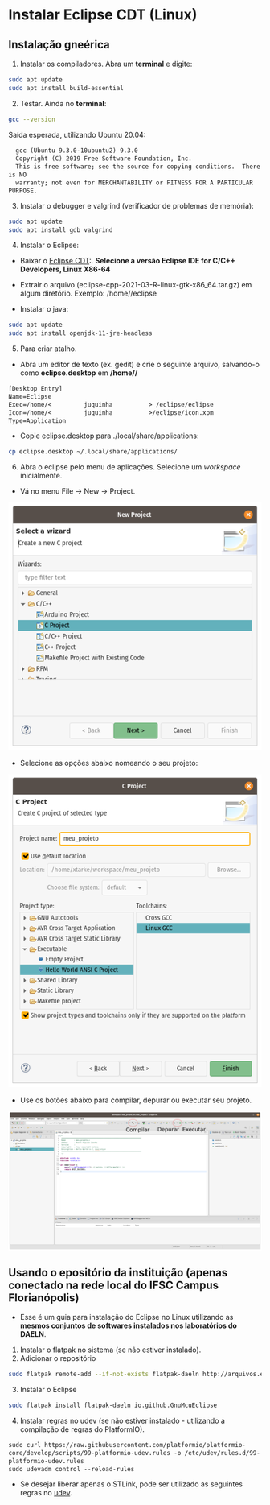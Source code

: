# Instalar Eclipse CDT (Linux)

## Instalação gneérica

1. Instalar os compiladores. Abra um __terminal__ e digite:

```bash
sudo apt update
sudo apt install build-essential
```
2. Testar. Ainda no __terminal__:

```bash
gcc --version
```

Saída esperada, utilizando Ubuntu 20.04:

```
  gcc (Ubuntu 9.3.0-10ubuntu2) 9.3.0
  Copyright (C) 2019 Free Software Foundation, Inc.
  This is free software; see the source for copying conditions.  There is NO
  warranty; not even for MERCHANTABILITY or FITNESS FOR A PARTICULAR PURPOSE.
```

3. Instalar o debugger e valgrind (verificador de problemas de memória):

```bash
sudo apt update
sudo apt install gdb valgrind
```

4. Instalar o Eclipse:

  - Baixar o [Eclipse CDT](https://www.eclipse.org/downloads/packages/):. **Selecione a versão Eclipse IDE for C/C++ Developers, Linux X86-64**
  - Extrair o arquivo (eclipse-cpp-2021-03-R-linux-gtk-x86_64.tar.gz) em algum diretório. Exemplo: /home/<juquinha>/eclipse
  
  - Instalar o java:

  ```bash
  sudo apt update
  sudo apt install openjdk-11-jre-headless
  ```
  
5. Para criar atalho.

  - Abra um editor de texto (ex. gedit) e crie o seguinte arquivo, salvando-o como **eclipse.desktop** em **/home/<juquinha>/**

```
[Desktop Entry]
Name=Eclipse
Exec=/home/<         juquinha          > /eclipse/eclipse
Icon=/home/<         juquinha          >/eclipse/icon.xpm
Type=Application
```

  - Copie eclipse.desktop para ./local/share/applications:

```bash
cp eclipse.desktop ~/.local/share/applications/
```

6. Abra o eclipse pelo menu de aplicações. Selecione um _workspace_ inicialmente.

  - Vá no menu File -> New -> Project.

![fig](./imgs/eclipse_project.png)

  - Selecione as opções abaixo nomeando o seu projeto:

![fig](./imgs/eclipse_03.png)

  - Use os botões abaixo para compilar, depurar ou executar seu projeto.

![fig](./imgs/eclipse_04.png)


## Usando o epositório da instituição (apenas conectado na rede local do IFSC Campus Florianópolis)

- Esse é um guia para instalação do Eclipse no Linux utilizando as __mesmos conjuntos de softwares instalados nos laboratórios do DAELN__.

1. Instalar o flatpak no sistema (se não estiver instalado).
2. Adicionar o repositório

```bash
sudo flatpak remote-add --if-not-exists flatpak-daeln http://arquivos.eletronica.florianopolis.ifsc.edu.br/flatpak-daeln/flatpak-daeln.flatpakrepo
```

3. Instalar o Eclipse

```bash
sudo flatpak install flatpak-daeln io.github.GnuMcuEclipse
```

4. Instalar regras no udev (se não estiver instalado - utilizando a compilação de regras do PlatformIO).

```
sudo curl https://raw.githubusercontent.com/platformio/platformio-core/develop/scripts/99-platformio-udev.rules -o /etc/udev/rules.d/99-platformio-udev.rules
sudo udevadm control --reload-rules
```

- Se desejar liberar apenas o STLink, pode ser utilizado as seguintes regras no [udev](https://github.com/texane/stlink/tree/master/etc/udev/rules.d).
